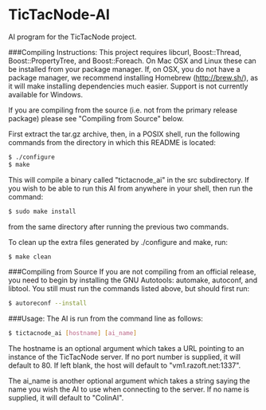 TicTacNode-AI
=============

AI program for the TicTacNode project.

###Compiling Instructions:
This project requires libcurl, Boost::Thread, Boost::PropertyTree, and Boost::Foreach. On Mac OSX and 
Linux these can be installed from your package manager. If, on OSX, you do not have a package manager, we recommend 
installing Homebrew (http://brew.sh/), as it will make installing dependencies much easier.
 Support is not currently available for Windows.

If you are compiling from the source (i.e. not from the primary release package) please see "Compiling from Source" below.

First extract the tar.gz archive, then, in a POSIX shell, run the following commands from the directory in which this README is located:
```bash
$ ./configure
$ make
```
This will compile a binary called "tictacnode_ai" in the src subdirectory. If you wish to be able to 
run this AI 
from anywhere in your shell, then run the command:
```bash
$ sudo make install
```
from the same directory after running the previous two commands.

To clean up the extra files generated by ./configure and make, run:
```bash
$ make clean
```

###Compiling from Source
If you are not compiling from an official release, you need to begin by installing the GNU Autotools: automake, autoconf, and libtool. 
You still must run the commands listed above, but should first run:
```bash
$ autoreconf --install
```

###Usage:
The AI is run from the command line as follows:
```bash
$ tictacnode_ai [hostname] [ai_name]
```

The hostname is an optional argument which takes a URL pointing to an instance of the TicTacNode 
server. If no port number is supplied, it will default to 80. If left blank, the host will default to 
"vm1.razoft.net:1337".

The ai_name is another optional argument which takes a string saying the name you wish the AI to use 
when connecting to the server. If no name is supplied, it will default to "ColinAI".
